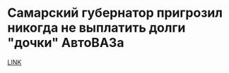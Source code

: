 # Самарский губернатор пригрозил никогда не выплатить долги "дочки" АвтоВАЗа



[LINK](https://varlamov.ru/1908505.html)